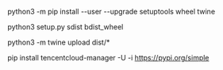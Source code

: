 python3 -m pip install --user --upgrade setuptools wheel twine

python3 setup.py sdist bdist_wheel

python3 -m twine upload dist/*

pip install tencentcloud-manager -U -i https://pypi.org/simple